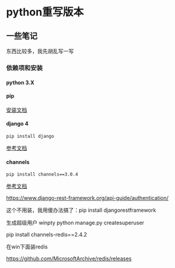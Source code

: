 # python重写版本

## 一些笔记

东西比较多，我先胡乱写一写

### 依赖项和安装

#### python 3.X

#### pip

[安装文档](https://pip.pypa.io/en/stable/installation/)

#### django 4

```
pip install django
```
[参考文档](https://www.djangoproject.com/)
#### channels

```
pip install channels==3.0.4
```
[参考文档](https://channels.readthedocs.io/en/stable/index.html)

https://www.django-rest-framework.org/api-guide/authentication/

这个不用装，我用傻办法搞了：pip install djangorestframework

生成超级用户 winpty python manage.py createsuperuser


pip install channels-redis==2.4.2

在win下面装redis

https://github.com/MicrosoftArchive/redis/releases